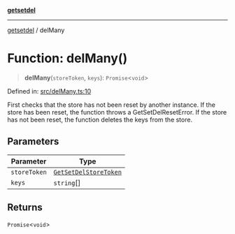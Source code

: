 [**getsetdel**](../README.md)

---

[getsetdel](../README.md) / delMany

# Function: delMany()

> **delMany**(`storeToken`, `keys`): `Promise`\<`void`\>

Defined in: [src/delMany.ts:10](https://github.com/ericvera/getsetdel/blob/main/src/delMany.ts#L10)

First checks that the store has not been reset by another instance. If the
store has been reset, the function throws a GetSetDelResetError. If the store
has not been reset, the function deletes the keys from the store.

## Parameters

| Parameter    | Type                                                          |
| ------------ | ------------------------------------------------------------- |
| `storeToken` | [`GetSetDelStoreToken`](../interfaces/GetSetDelStoreToken.md) |
| `keys`       | `string`[]                                                    |

## Returns

`Promise`\<`void`\>
